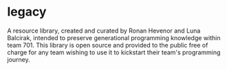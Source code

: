 # legacy
A resource library, created and curated by Ronan Hevenor and Luna Balcirak, intended to preserve generational programming knowledge within team 701. This library is open source and provided to the public free of charge for any team wishing to use it to kickstart their team's programming journey.

